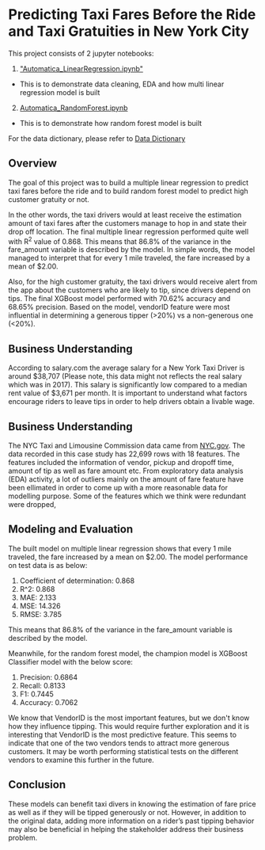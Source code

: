# **Predicting Taxi Fares Before the Ride and Taxi Gratuities in New York City**

This project consists of 2 jupyter notebooks:
1. ["Automatica_LinearRegression.ipynb"](https://github.com/fadhlifadh/Automatidata/blob/main/Automatica_LinearRegression.ipynb)
  - This is to demonstrate data cleaning, EDA and how multi linear regression model is built
2. [Automatica_RandomForest.ipynb](https://github.com/fadhlifadh/Automatidata/blob/main/Automatica_RandomForest.ipynb)
  - This is to demonstrate how random forest model is built

For the data dictionary, please refer to [Data Dictionary](https://github.com/fadhlifadh/Automatidata/blob/main/Data_Dictionary.ipynb)

## Overview
The goal of this project was to build a multiple linear regression to predict taxi fares before the ride and
to build random forest model to predict high customer gratuity or not. 

In the other words, the taxi drivers would at least receive the estimation amount of taxi fares after the customers manage
to hop in and state their drop off location. The final multiple linear regression performed quite well with R<sup>2</sup> 
value of 0.868. This means that 86.8% of the variance in the fare_amount variable is described by the model. In simple words,
the model managed to interpret that for every 1 mile traveled, the fare increased by a mean of $2.00.

Also, for the high customer gratuity, the taxi drivers would receive alert from the app about the customers who are 
likely to tip, since drivers depend on tips. The final XGBoost model performed with 70.62% accuracy and 68.65% precision. 
Based on the model, vendorID feature were most influential in determining a generous tipper (>20%) vs a non-generous one (<20%). 

## Business Understanding
According to salary.com the average salary for a New York Taxi Driver is around $38,707 (Please note, this data might not
reflects the real salary which was in 2017). This salary is significantly low compared to a median rent value of $3,671 
per month. It is important to understand what factors encourage riders to leave tips in order to help drivers obtain a 
livable wage. 

## Business Understanding
The NYC Taxi and Limousine Commission data came from [NYC.gov](https://www.nyc.gov/site/tlc/about/tlc-trip-record-data.page).
The data recorded in this case study has 22,699 rows with 18 features. The features included the information of vendor, pickup
and dropoff time, amount of tip as well as fare amount etc. From exploratory data analysis (EDA) activity, a lot of outliers
mainly on the amount of fare feature have been ellimated in order to come up with a more reasonable data for modelling purpose.
Some of the features which we think were redundant were dropped,

## Modeling and Evaluation 
The built model on multiple linear regression shows that every 1 mile traveled, the fare increased by a mean on $2.00.
The model performance on test data is as below:
1. Coefficient of determination: 0.868
2. R^2: 0.868
3. MAE: 2.133
4. MSE: 14.326
5. RMSE: 3.785
 
This means that 86.8% of the variance in the fare_amount variable is described by the model.

Meanwhile, for the random forest model, the champion model is XGBoost Classifier model with the below score:
1. Precision: 0.6864
2. Recall: 0.8133
3. F1: 0.7445
4. Accuracy: 0.7062

We know that VendorID is the most important features, but we don't know how they influence tipping.
This would require further exploration and it is interesting that VendorID is the most predictive feature.
This seems to indicate that one of the two vendors tends to attract more generous customers. It may be worth performing
statistical tests on the different vendors to examine this further in the future.

## Conclusion
These models can benefit taxi divers in knowing the estimation of fare price as well as if they will be tipped generously
or not. However, in addition to the original data, adding more information on a rider’s past tipping behavior may also be 
beneficial in helping the stakeholder address their business problem. 
